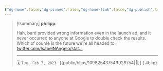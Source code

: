 ```yaml
---
{"dg-home":false,"dg-pinned":false,"dg-home-link":false,"dg-publish":true,"tags":["dgblip"],"disabled rules":["yaml-title","yaml-title-alias","file-name-heading"],"title":"philipp on mastodon @ 2023-02-07","created-date":"2023-02-07T20:53:05","id":109825437549928750,"updated-date":"2025-05-02T08:50:43","dg-path":"blips/109825437549928754.md","permalink":"/blips/109825437549928754/","dgPassFrontmatter":true}
---
```


> [!summary] **philipp**:
>
> Hah, bard provided wrong information even in the launch ad, and it never occurred to anyone at Google to double check the results. Which of course is the future we're all headed to. [twitter.com/IsabelNAngelo/stat…](https://twitter.com/IsabelNAngelo/status/1623013720011194368)
> - - -
>
> 🗓️ `Tue, Feb 7, 2023` · [[public/blips/109825437549928754\|🔗]]
{ #blip}

